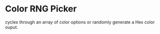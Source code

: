 # Color RNG Picker
cycles through an array of color options or randomly generate a Hex color ouput.

